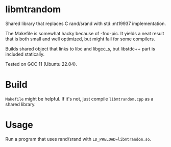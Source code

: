 # libmtrandom
Shared library that replaces C rand/srand with std::mt19937 implementation.

The Makefile is somewhat hacky because of -fno-pic. It yields a neat result
that is both small and well optimized, but might fail for some compilers.

Builds shared object that links to libc and libgcc_s, but libstdc++ part
is included statically.

Tested on GCC 11 (Ubuntu 22.04).

# Build

`Makefile` might be helpful. If it's not, just compile `libmtrandom.cpp`
as a shared library.

# Usage

Run a program that uses rand/srand with `LD_PRELOAD=libmtrandom.so`.
